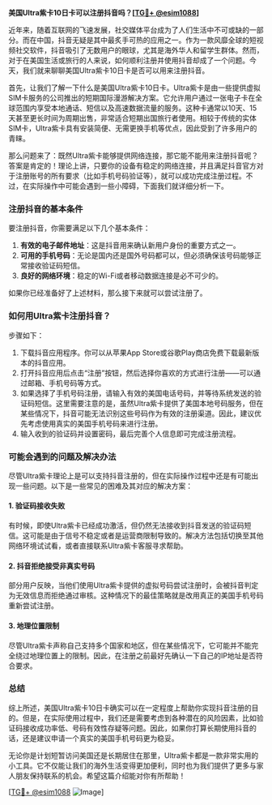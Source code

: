 **美国Ultra紫卡10日卡可以注册抖音吗？[[TG💪+ @esim1088](https://t.me/s/esim1088)]**

近年来，随着互联网的飞速发展，社交媒体平台成为了人们生活中不可或缺的一部分。而在中国，抖音无疑是其中最炙手可热的应用之一。作为一款风靡全球的短视频社交软件，抖音吸引了无数用户的眼球，尤其是海外华人和留学生群体。然而，对于在美国生活或旅行的人来说，如何顺利注册并使用抖音却成了一个问题。今天，我们就来聊聊美国Ultra紫卡10日卡是否可以用来注册抖音。

首先，让我们了解一下什么是美国Ultra紫卡10日卡。Ultra紫卡是由一些提供虚拟SIM卡服务的公司推出的短期国际漫游解决方案。它允许用户通过一张电子卡在全球范围内享受本地通话、短信以及高速数据流量的服务。这种卡通常以10天、15天甚至更长时间为周期出售，非常适合短期出国旅行者使用。相较于传统的实体SIM卡，Ultra紫卡具有安装简便、无需更换手机等优点，因此受到了许多用户的青睐。

那么问题来了：既然Ultra紫卡能够提供网络连接，那它能不能用来注册抖音呢？答案是肯定的！理论上讲，只要你的设备有稳定的网络连接，并且满足抖音官方对于注册账号的所有要求（比如手机号码验证等），就可以成功完成注册过程。不过，在实际操作中可能会遇到一些小障碍，下面我们就详细分析一下。

### 注册抖音的基本条件

要注册抖音，你需要满足以下几个基本条件：

1. **有效的电子邮件地址**：这是抖音用来确认新用户身份的重要方式之一。
2. **可用的手机号码**：无论是国内还是国外号码都可以，但必须确保该号码能够正常接收验证码短信。
3. **良好的网络环境**：稳定的Wi-Fi或者移动数据连接是必不可少的。

如果你已经准备好了上述材料，那么接下来就可以尝试注册了。

### 如何用Ultra紫卡注册抖音？

步骤如下：

1. 下载抖音应用程序。你可以从苹果App Store或谷歌Play商店免费下载最新版本的抖音应用。
2. 打开抖音应用后点击“注册”按钮，然后选择你喜欢的方式进行注册——可以通过邮箱、手机号码等方式。
3. 如果选择了手机号码注册，请输入有效的美国电话号码，并等待系统发送的验证码短信。这里需要注意的是，虽然Ultra紫卡提供了美国本地号码服务，但在某些情况下，抖音可能无法识别这些号码作为有效的注册渠道。因此，建议优先考虑使用真实的美国手机号码来进行注册。
4. 输入收到的验证码并设置密码，最后完善个人信息即可完成注册流程。

### 可能会遇到的问题及解决办法

尽管Ultra紫卡理论上是可以支持抖音注册的，但在实际操作过程中还是有可能出现一些问题。以下是一些常见的困难及其对应的解决方案：

#### 1. 验证码接收失败
有时候，即使Ultra紫卡已经成功激活，但仍然无法接收到抖音发送的验证码短信。这可能是由于信号不稳定或者是运营商限制导致的。解决方法包括切换至其他网络环境试试看，或者直接联系Ultra紫卡客服寻求帮助。

#### 2. 抖音拒绝接受非真实号码
部分用户反映，当他们使用Ultra紫卡提供的虚拟号码尝试注册时，会被抖音判定为无效信息而拒绝通过审核。这种情况下的最佳策略就是改用真正的美国手机号码重新尝试注册。

#### 3. 地理位置限制
尽管Ultra紫卡声称自己支持多个国家和地区，但在某些情况下，它可能并不能完全绕过地理位置上的限制。因此，在注册之前最好先确认一下自己的IP地址是否符合要求。

### 总结

综上所述，美国Ultra紫卡10日卡确实可以在一定程度上帮助你实现抖音注册的目的。但是，在实际使用过程中，我们还是需要考虑到各种潜在的风险因素，比如验证码接收成功率低、号码有效性存疑等问题。因此，如果你打算长期使用抖音的话，还是建议申请一个真实的美国手机号码更为稳妥。

无论你是计划短暂访问美国还是长期居住在那里，Ultra紫卡都是一款非常实用的小工具。它不仅能让我们的海外生活变得更加便利，同时也为我们提供了更多与家人朋友保持联系的机会。希望这篇介绍能对你有所帮助！

[[TG💪+ @esim1088](https://t.me/s/esim1088) ![Image](https://i.postimg.cc/4NQfJmqS/Snipaste-2025-05-13-00-14-12.png)]